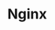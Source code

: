 <!-- title: -->
<!-- created: 2021-04-15 23:00:00 -->
<!-- updated:  -->
<!-- categories:   -->
<!-- tags: dashboard, visualize, metrics, alert -->

# Nginx

